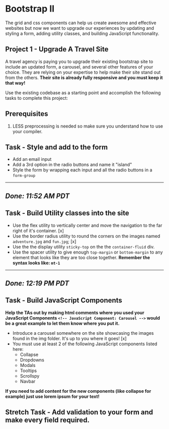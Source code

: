 # Bootstrap II

The grid and css components can help us create awesome and effective websites but now we want to upgrade our experiences by updating and styling a form, adding utility classes, and building JavaScript functionality.

## Project 1 - Upgrade A Travel Site
A travel agency is paying you to upgrade their existing bootstrap site to include an updated form, a carousel, and several other features of your choice.  They are relying on your expertise to help make their site stand out from the others.  **Their site is already fully responsive and you must keep it that way!**

Use the existing codebase as a starting point and accomplish the following tasks to complete this project:

## Prerequisites
1. LESS preprocessing is needed so make sure you understand how to use your compiler.

## Task - Style and add to the form
* Add an email input
* Add a 3rd option in the radio buttons and name it "island"
* Style the form by wrapping each input and all the radio buttons in a ```form-group```

------
*Done: 11:52 AM PDT*
------

## Task - Build Utility classes into the site
* Use the flex utility to vertically center and move the navigation to the far right of it's container. [x] 
* Use the border radius utility to round the corners on the images named ```adventure.jpg``` and ```fun.jpg```; [x]
* Use the the display utility ```sticky-top``` on the the ```container-fluid``` div.
* Use the spacer utility to give enough ```top-margin``` or ```bottom-margin``` to any element that looks like they are too close together. **Remember the syntax looks like: ```mt-1```** 

------
*Done: 12:19 PM PDT*
------

## Task - Build JavaScript Components

**Help the TAs out by making html comments where you used your JavaScript Components ```<!-- JavaScript Component: Carousel -->``` would be a great example to let them know where you put it.**

* Introduce a carousel somewhere on the site showcasing the images found in the img folder.  It's up to you where it goes!
[x]
* You must use at least 2 of the following JavaScript components listed here:
    - Collapse
    - Dropdowns
    - Modals
    - Tooltips
    - Scrollspy
    - Navbar

**If you need to add content for the new components (like collapse for example) just use lorem ipsum for your text!**

## Stretch Task - Add validation to your form and make every field required.
